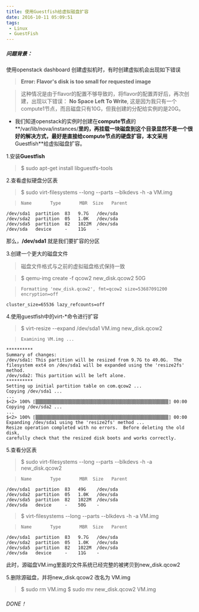 ```yaml
---
title: 使用Guestfish给虚拟磁盘扩容
date: 2016-10-11 05:09:51
tags:
 - Linux
 - GuestFish
---
```


##### 问题背景：
使用openstack dashboard 创建虚拟机时，有时创建虚拟机会出现如下错误

  >**Error: Flavor's disk is too small for requested image**

>   这种情况是由于flavor的配置不够导致的，将flavor的配置弄好后，再次创建，出现以下错误： **No Space Left To Write**, 这是因为我只有一个compute1节点，而且磁盘只有10G，但我创建的分配给实例的是20G。

 *  我们知道openstack的实例时创建在**compute节点**的**/var/lib/nova/instances/**里的，再挂载一块磁盘到这个目录显然不是一个很好的解决方式，最好是直接给compute节点的硬盘扩容，本文采用**Guestfish**给虚拟磁盘扩容。

1.安装**Guestfish**
> $ sudo apt-get install libguestfs-tools

2.查看虚拟硬盘分区表
>  $ sudo virt-filesystems --long --parts --blkdevs -h -a VM.img

>     Name       Type       MBR  Size   Parent
    /dev/sda1  partition  83   9.7G   /dev/sda
    /dev/sda2  partition  05   1.0K   /dev/sda
    /dev/sda5  partition  82   1022M  /dev/sda
    /dev/sda   device     -    11G    -   
  那么，**/dev/sda1** 就是我们要扩容的分区

3.创建一个更大的磁盘文件
  >磁盘文件格式与之前的虚拟磁盘格式保持一致

> $ qemu-img create -f qcow2 new_disk.qcow2 50G 

>     Formatting 'new_disk.qcow2', fmt=qcow2 size=53687091200 encryption=off 
    cluster_size=65536 lazy_refcounts=off


4.使用guestfish中的virt-*命令进行扩容
 > $ virt-resize --expand /dev/sda1 VM.img new_disk.qcow2 

>     Examining VM.img ...
    **********
    Summary of changes:
    /dev/sda1: This partition will be resized from 9.7G to 49.0G.  The 
    filesystem ext4 on /dev/sda1 will be expanded using the 'resize2fs' 
    method.
    /dev/sda2: This partition will be left alone.
    **********  
    Setting up initial partition table on com.qcow2 ...
    Copying /dev/sda1 ...
    ...
    $<2> 100% ⟦▒▒▒▒▒▒▒▒▒▒▒▒▒▒▒▒▒▒▒▒▒▒▒▒▒▒▒▒▒▒▒▒▒▒▒▒▒▒▒▒▒▒▒▒▒▒▒▒▒▒⟧ 00:00
    Copying /dev/sda2 ...
    ...
    $<2> 100% ⟦▒▒▒▒▒▒▒▒▒▒▒▒▒▒▒▒▒▒▒▒▒▒▒▒▒▒▒▒▒▒▒▒▒▒▒▒▒▒▒▒▒▒▒▒▒▒▒▒▒▒⟧ 00:00
    Expanding /dev/sda1 using the 'resize2fs' method ...
    Resize operation completed with no errors.  Before deleting the old disk,
    carefully check that the resized disk boots and works correctly.

5.查看分区表
>$  sudo virt-filesystems --long --parts --blkdevs -h -a new_disk.qcow2

>     Name       Type       MBR  Size   Parent
    /dev/sda1  partition  83   49G    /dev/sda
    /dev/sda2  partition  05   1.0K   /dev/sda
    /dev/sda5  partition  82   1022M  /dev/sda
    /dev/sda   device     -    50G    -

>$ virt-filesystems --long --parts --blkdevs -h -a VM.img 

>     Name       Type       MBR  Size   Parent
    /dev/sda1  partition  83   9.7G   /dev/sda
    /dev/sda2  partition  05   1.0K   /dev/sda
    /dev/sda5  partition  82   1022M  /dev/sda
    /dev/sda   device     -    11G    -
此时，源磁盘VM.img里面的文件系统已经完整的被拷贝到new_disk.qcow2

 5.删除源磁盘，并将new_disk.qcow2 改名为 VM.img
> $ sudo rm VM.img 
> $ sudo mv new_disk.qcow2 VM.img

###### DONE！
